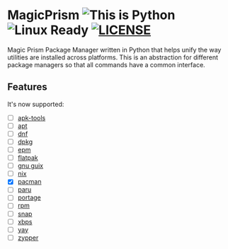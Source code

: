 # MagicPrism ![This is Python](https://img.shields.io/badge/This_is-Python-green?logo=python&logoColor=f5f5f5) ![Linux Ready](https://img.shields.io/badge/Linux-Ready-orange?logo=linux&logoColor=f5f5f5) [![LICENSE](https://img.shields.io/badge/GNU_GPL-v3-red?logo=gnu)](./LICENSE)
Magic Prism Package Manager written in Python that helps unify the way utilities are installed across platforms. This is an abstraction for different package managers so that all commands have a common interface.

## Features
It's now supported:
- [ ] [apk-tools](https://wiki.alpinelinux.org/wiki/Alpine_Package_Keeper)
- [ ] [apt](https://documentation.ubuntu.com/server/how-to/software/package-management/)
- [ ] [dnf](https://docs.fedoraproject.org/en-US/quick-docs/dnf/)
- [ ] [dpkg](https://www.debian.org/doc/manuals/debian-faq/pkg-basics.en.html)
- [ ] [epm](https://alt-gnome.wiki/epm.html)
- [ ] [flatpak](https://docs.flatpak.org/en/latest/using-flatpak.html)
- [ ] [gnu guix](https://guix.gnu.org/manual/devel/en/html_node/)
- [ ] [nix](https://nix.dev/manual/nix/2.24/)
- [x] [pacman](https://wiki.archlinux.org/title/Pacman)
- [ ] [paru](https://github.com/Morganamilo/paru)
- [ ] [portage](https://wiki.gentoo.org/wiki/Portage)
- [ ] [rpm](https://rpm.org/documentation.html)
- [ ] [snap](https://snapcraft.io/docs/quickstart-tour)
- [ ] [xbps](https://docs.voidlinux.org/xbps/index.html)
- [ ] [yay](https://github.com/Jguer/yay)
- [ ] [zypper](https://en.opensuse.org/SDB:Zypper_usage)
